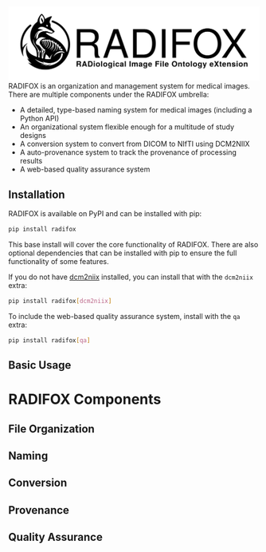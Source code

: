 ![RADIFOX](header.svg)
RADIFOX is an organization and management system for medical images.
There are multiple components under the RADIFOX umbrella:
 - A detailed, type-based naming system for medical images (including a Python API)
 - An organizational system flexible enough for a multitude of study designs
 - A conversion system to convert from DICOM to NIfTI using DCM2NIIX
 - A auto-provenance system to track the provenance of processing results
 - A web-based quality assurance system

## Installation
RADIFOX is available on PyPI and can be installed with pip:
```bash
pip install radifox
```
This base install will cover the core functionality of RADIFOX.
There are also optional dependencies that can be installed with pip to ensure the full functionality of some features.

If you do not have [dcm2niix](https://github.com/rordanlab/dcm2niix) installed, you can install that with the `dcm2niix` extra:
```bash
pip install radifox[dcm2niix]
```
To include the web-based quality assurance system, install with the `qa` extra:
```bash
pip install radifox[qa]
```

## Basic Usage


# RADIFOX Components

## File Organization

## Naming

## Conversion

## Provenance

## Quality Assurance
